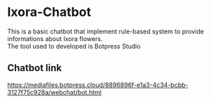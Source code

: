 # Ixora-Chatbot

This is a basic chatbot that implement rule-based system to provide informations about Ixora flowers.  
The tool used to developed is Botpress Studio  

## Chatbot link
https://mediafiles.botpress.cloud/8896896f-e1a3-4c34-bcbb-3127f75c928a/webchat/bot.html
